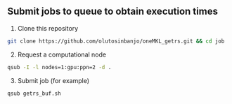 ## Submit jobs to queue to obtain execution times

1. Clone this repository

```bash
git clone https://github.com/olutosinbanjo/oneMKL_getrs.git && cd job
```

2. Request a computational node

```bash
qsub -I -l nodes=1:gpu:ppn=2 -d .
```

3. Submit job (for example)

```bash
qsub getrs_buf.sh
```
